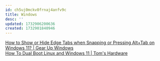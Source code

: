 ```yaml
---
id: ch5uj0mckv0frnaj4anfv9c
title: Windows
desc: ''
updated: 1732906200636
created: 1732901840946
---
```


<!-- cspell:ignore ch5uj0mckv0frnaj4anfv9c -->

<!-- cSpell:words -->

[How to Show or Hide Edge Tabs when Snapping or Pressing Alt+Tab on Windows 11? | Gear Up Windows](https://gearupwindows.com/how-to-show-or-hide-edge-tabs-when-snapping-or-pressing-alttab-on-windows-11/)  
[How To Dual Boot Linux and Windows 11 | Tom's Hardware](https://www.tomshardware.com/how-to/dual-boot-linux-and-windows-11)
